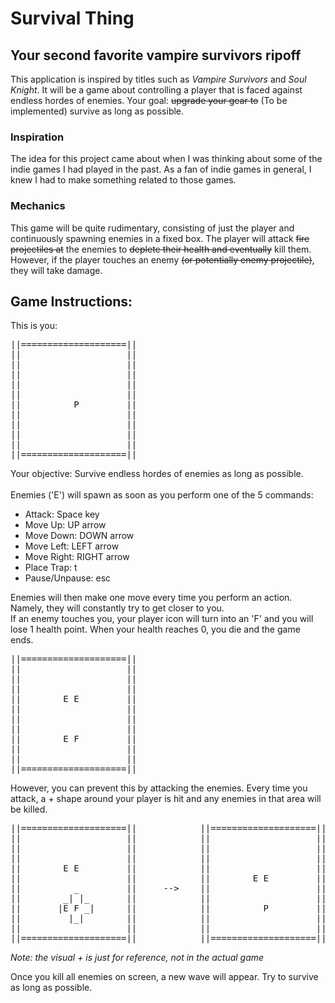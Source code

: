 # Survival Thing

## Your second favorite vampire survivors ripoff

This application is inspired by titles such as *Vampire Survivors* and *Soul Knight*.
It will be a game about controlling a player that is faced against endless hordes of enemies.
Your goal: ~~upgrade your gear to~~ (To be implemented) survive as long as possible.

### Inspiration
The idea for this project came about when I was thinking about
some of the indie games I had played in the past. As a fan of indie
games in general, I knew I had to make something related to those games.

### Mechanics
This game will be quite rudimentary, consisting of just the player and
continuously spawning enemies in a fixed box. The player will attack ~~fire projectiles
at~~ the enemies to ~~deplete their health and eventually~~ kill them. However, if the
player touches an enemy ~~(or potentially enemy projectile)~~, they will take damage.

## Game Instructions:

This is you: <br>
<pre>
||====================||
||                    ||
||                    ||
||                    ||
||                    ||
||                    ||
||          P         ||
||                    ||
||                    ||
||                    ||
||                    ||
||====================||
</pre>

Your objective: Survive endless hordes of enemies as long as possible.<br>
</br>
Enemies ('E') will spawn as soon as you perform one of the 5 commands:
- Attack: Space key
- Move Up: UP arrow
- Move Down: DOWN arrow
- Move Left: LEFT arrow
- Move Right: RIGHT arrow
- Place Trap: t
- Pause/Unpause: esc

Enemies will then make one move every time you perform an action. Namely, they will constantly
try to get closer to you. <br>
If an enemy touches you, your player icon will turn into an 'F' and you will lose
1 health point. When your health reaches 0, you die and the game ends.
<pre>
||====================||
||                    ||
||                    ||
||                    ||
||        E E         ||
||                    ||
||                    ||
||                    ||
||        E F         ||
||                    ||
||                    ||
||====================||
</pre>

However, you can prevent this by attacking the enemies. Every time you attack,
a + shape around your player is hit and any enemies in that area will be killed.

<pre>
||====================||            ||====================||
||                    ||            ||                    ||
||                    ||            ||                    ||
||                    ||            ||                    ||
||        E E         ||            ||                    ||
||                    ||            ||        E E         ||
||          _         ||     -->    ||                    ||
||        _| |_       ||            ||                    ||
||       |E F _|      ||            ||          P         ||
||         |_|        ||            ||                    ||
||                    ||            ||                    ||
||====================||            ||====================||
</pre>
*Note: the visual + is just for reference, not in the actual game*

Once you kill all enemies on screen, a new wave will appear. Try to survive
as long as possible.
